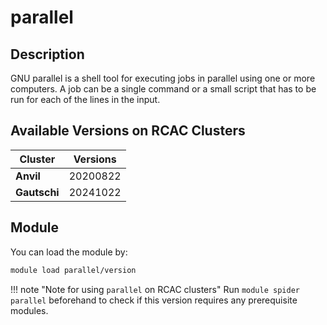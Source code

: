# parallel

## Description
GNU parallel is a shell tool for executing jobs in parallel using one or more computers. A job can be a single command or a small script that has to be run for each of the lines in the input.

## Available Versions on RCAC Clusters
|Cluster|Versions|
|---|---|
|**Anvil**|20200822|
|**Gautschi**|20241022|

## Module
You can load the module by:

```bash
module load parallel/version
```

!!! note "Note for using `parallel` on RCAC clusters"
    Run `module spider parallel` beforehand to check if this version requires any prerequisite modules.
